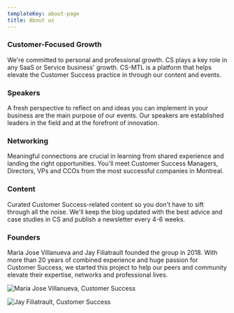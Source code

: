 ```yaml
---
templateKey: about-page
title: About us
---
```

### Customer-Focused Growth

We're committed to personal and professional growth. CS plays a key role in any SaaS or Service business' growth. CS-MTL is a platform that helps elevate the Customer Success practice in through our content and events. 

### Speakers

A fresh perspective to reflect on and ideas you can implement in your business are the main purpose of our events. Our speakers are established leaders in the field and at the forefront of innovation. 

### Networking

Meaningful connections are crucial in learning from shared experience and landing the right opportunities. You'll meet Customer Success Managers, Directors, VPs and CCOs from the most successful companies in Montreal.

### Content

Curated Customer Success-related content so you don't have to sift through all the noise. We'll keep the blog updated with the best advice and case studies in CS and publish a newsletter every 4-6 weeks.

### Founders

Maria Jose Villanueva and Jay Filiatrault founded the group in 2018. With more than 20 years of combined experience and huge passion for Customer Success, we started this project to help our peers and community elevate their expertise, networks and professional lives. 

![Maria Jose Villanueva, Customer Success](/img/maria-150px.png "Maria Jose Villanueva")

![Jay Filiatrault, Customer Success ](/img/jay-150px.png "Jay Filiatrault")
